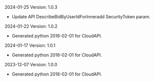2024-01-25 Version: 1.0.3
- Update API DescribeBidByUserIdForInneradd SecurityToken param.


2024-01-22 Version: 1.0.2
- Generated python 2016-02-01 for CloudAPI.

2024-01-17 Version: 1.0.1
- Generated python 2016-02-01 for CloudAPI.

2023-12-07 Version: 1.0.0
- Generated python 2016-02-01 for CloudAPI.

